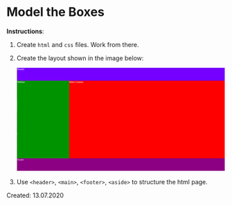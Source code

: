 # Model the Boxes

**Instructions**:

1. Create `html` and `css` files. Work from there.

2.  Create the layout shown in the image below:
   
    ![mockup](mockup.png)


3.  Use `<header>`, `<main>`, `<footer>`, `<aside>` to structure the html page.

Created: 13.07.2020